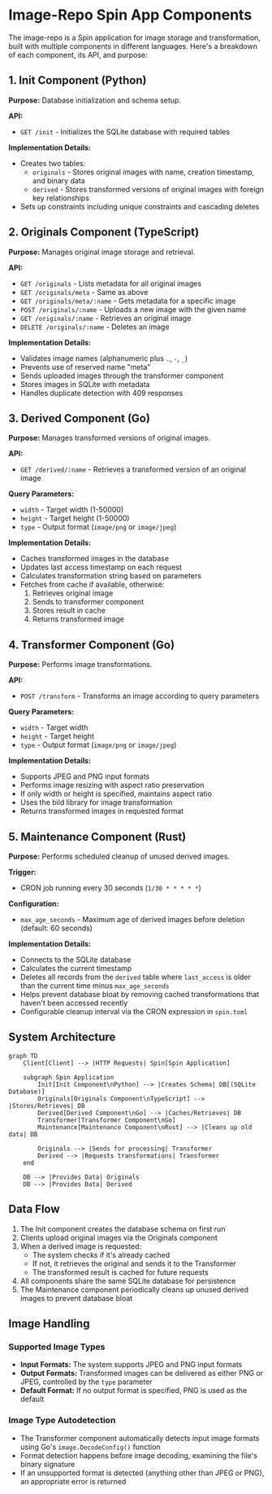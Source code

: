 # Image-Repo Spin App Components

The image-repo is a Spin application for image storage and transformation, built with multiple components in different languages. Here's a breakdown of each component, its API, and purpose:

## 1. Init Component (Python)

**Purpose:** Database initialization and schema setup.

**API:**
- `GET /init` - Initializes the SQLite database with required tables

**Implementation Details:**
- Creates two tables:
  - `originals` - Stores original images with name, creation timestamp, and binary data
  - `derived` - Stores transformed versions of original images with foreign key relationships
- Sets up constraints including unique constraints and cascading deletes

## 2. Originals Component (TypeScript)

**Purpose:** Manages original image storage and retrieval.

**API:**
- `GET /originals` - Lists metadata for all original images
- `GET /originals/meta` - Same as above
- `GET /originals/meta/:name` - Gets metadata for a specific image
- `POST /originals/:name` - Uploads a new image with the given name
- `GET /originals/:name` - Retrieves an original image
- `DELETE /originals/:name` - Deletes an image

**Implementation Details:**
- Validates image names (alphanumeric plus `.`, `-`, `_`)
- Prevents use of reserved name "meta"
- Sends uploaded images through the transformer component
- Stores images in SQLite with metadata
- Handles duplicate detection with 409 responses

## 3. Derived Component (Go)

**Purpose:** Manages transformed versions of original images.

**API:**
- `GET /derived/:name` - Retrieves a transformed version of an original image

**Query Parameters:**
- `width` - Target width (1-50000)
- `height` - Target height (1-50000)
- `type` - Output format (`image/png` or `image/jpeg`)

**Implementation Details:**
- Caches transformed images in the database
- Updates last access timestamp on each request
- Calculates transformation string based on parameters
- Fetches from cache if available, otherwise:
  1. Retrieves original image
  2. Sends to transformer component
  3. Stores result in cache
  4. Returns transformed image

## 4. Transformer Component (Go)

**Purpose:** Performs image transformations.

**API:**
- `POST /transform` - Transforms an image according to query parameters

**Query Parameters:**
- `width` - Target width
- `height` - Target height
- `type` - Output format (`image/png` or `image/jpeg`)

**Implementation Details:**
- Supports JPEG and PNG input formats
- Performs image resizing with aspect ratio preservation
- If only width or height is specified, maintains aspect ratio
- Uses the bild library for image transformation
- Returns transformed images in requested format

## 5. Maintenance Component (Rust)

**Purpose:** Performs scheduled cleanup of unused derived images.

**Trigger:**
- CRON job running every 30 seconds (`1/30 * * * * *`)

**Configuration:**
- `max_age_seconds` - Maximum age of derived images before deletion (default: 60 seconds)

**Implementation Details:**
- Connects to the SQLite database
- Calculates the current timestamp
- Deletes all records from the `derived` table where `last_access` is older than the current time minus `max_age_seconds`
- Helps prevent database bloat by removing cached transformations that haven't been accessed recently
- Configurable cleanup interval via the CRON expression in `spin.toml`

## System Architecture

```mermaid
graph TD
    Client[Client] --> |HTTP Requests| Spin[Spin Application]
    
    subgraph Spin Application
        Init[Init Component\nPython] --> |Creates Schema| DB[(SQLite Database)]
        Originals[Originals Component\nTypeScript] --> |Stores/Retrieves| DB
        Derived[Derived Component\nGo] --> |Caches/Retrieves| DB
        Transformer[Transformer Component\nGo]
        Maintenance[Maintenance Component\nRust] --> |Cleans up old data| DB
        
        Originals --> |Sends for processing| Transformer
        Derived --> |Requests transformations| Transformer
    end
    
    DB --> |Provides Data| Originals
    DB --> |Provides Data| Derived
```

## Data Flow

1. The Init component creates the database schema on first run
2. Clients upload original images via the Originals component
3. When a derived image is requested:
   - The system checks if it's already cached
   - If not, it retrieves the original and sends it to the Transformer
   - The transformed result is cached for future requests
4. All components share the same SQLite database for persistence
5. The Maintenance component periodically cleans up unused derived images to prevent database bloat

## Image Handling

### Supported Image Types
- **Input Formats:** The system supports JPEG and PNG input formats
- **Output Formats:** Transformed images can be delivered as either PNG or JPEG, controlled by the `type` parameter
- **Default Format:** If no output format is specified, PNG is used as the default

### Image Type Autodetection
- The Transformer component automatically detects input image formats using Go's `image.DecodeConfig()` function
- Format detection happens before image decoding, examining the file's binary signature
- If an unsupported format is detected (anything other than JPEG or PNG), an appropriate error is returned